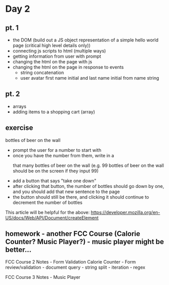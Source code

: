# Day 2

## pt. 1
- the DOM (build out a JS object representation of a simple hello world page (critical high level details only))
- connecting js scripts to html (multiple ways)
- getting information from user with prompt
- changing the html on the page with js
- changing the html on the page in response to events
  - string concatenation
  - user avatar first name initial and last name initial from name string

## pt. 2

- arrays
- adding items to a shopping cart (array)

## exercise

bottles of beer on the wall

- prompt the user for a number to start with
- once you have the number from them, write in a <p> that many bottles of beer on the wall (e.g. 99 bottles of beer on the wall should be on the screen if they input 99)
- add a button that says "take one down"
- after clicking that button, the number of bottles should go down by one, and you should add that new sentence to the page
- the button should still be there, and clicking it should continue to decrement the number of bottles

This article will be helpful for the above: https://developer.mozilla.org/en-US/docs/Web/API/Document/createElement


## homework - another FCC Course (Calorie Counter? Music Player?) - music player might be better...

FCC Course 2 Notes - Form Validation Calorie Counter
    - Form review/validation
    - document query
    - string split
    - iteration
    - regex

FCC Course 3 Notes - Music Player
